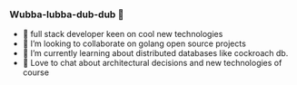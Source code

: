 ### Wubba-lubba-dub-dub 👋

- 🔭 full stack developer keen on cool new technologies
- 👯 I’m looking to collaborate on golang open source projects
- 🌱 I’m currently learning about distributed databases like cockroach db.
- 💬 Love to chat about architectural decisions and new technologies of course

<!--
**lpessoa/lpessoa** is a ✨ _special_ ✨ repository because its `README.md` (this file) appears on your GitHub profile.

Here are some ideas to get you started:

- 🔭 I’m currently working on ...
- 🌱 I’m currently learning ...
- 👯 I’m looking to collaborate on ...
- 🤔 I’m looking for help with ...
- 💬 Ask me about ...
- 📫 How to reach me: ...
- 😄 Pronouns: ...
- ⚡ Fun fact: ...
-->
